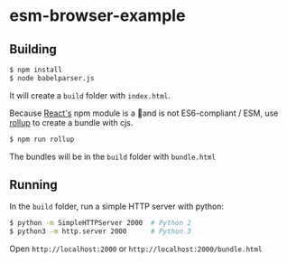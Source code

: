 # esm-browser-example

## Building
```sh
$ npm install
$ node babelparser.js
```
It will create a `build` folder with `index.html`.

Because [React's](https://github.com/facebook/react) npm module is a 💩and is not ES6-compliant / ESM, use [rollup](https://rollupjs.org) to create a bundle with cjs.

```sh
$ npm run rollup
```
The bundles will be in the `build` folder with `bundle.html`

## Running
In the `build` folder, run a simple HTTP server with python:
```sh
$ python -m SimpleHTTPServer 2000  # Python 2
$ python3 -m http.server 2000      # Python 3
```
Open `http://localhost:2000` or `http://localhost:2000/bundle.html`
